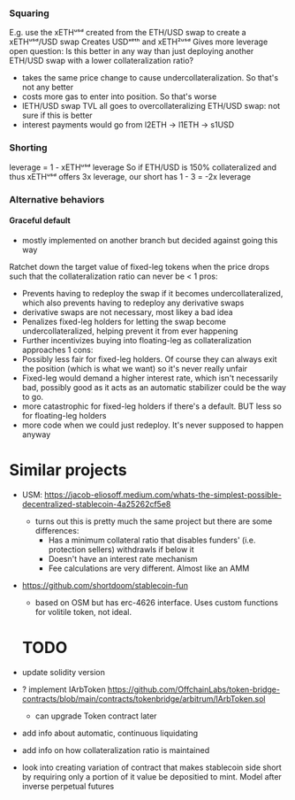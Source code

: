### Squaring
E.g. use the xETHᵘˢᵈ created from the ETH/USD swap to create a xETHᵘˢᵈ/USD swap
Creates USDˣᵉᵗʰ and xETH²ᵘˢᵈ
Gives more leverage
open question: Is this better in any way than just deploying another ETH/USD swap with a lower collateralization ratio?
  - takes the same price change to cause undercollateralization. So that's not any better
  - costs more gas to enter into position. So that's worse
  - lETH/USD swap TVL all goes to overcollateralizing ETH/USD swap: not sure if this is better
  - interest payments would go from l2ETH -> l1ETH -> s1USD

### Shorting
leverage = 1 - xETHᵘˢᵈ leverage
So if ETH/USD is 150% collateralized and thus xETHᵘˢᵈ offers 3x leverage, our short has 1 - 3 = -2x leverage

### Alternative behaviors
#### Graceful default
- mostly implemented on another branch but decided against going this way

Ratchet down the target value of fixed-leg tokens when the price drops such that the collateralization ratio can never be < 1
pros:
  - Prevents having to redeploy the swap if it becomes undercollateralized, which also prevents having to redeploy any derivative swaps
   - derivative swaps are not necessary, most likey a bad idea
  - Penalizes fixed-leg holders for letting the swap become undercollateralized, helping prevent it from ever happening
  - Further incentivizes buying into floating-leg as collateralization approaches 1
cons:
  - Possibly less fair for fixed-leg holders. Of course they can always exit the position (which is what we want) so it's never really unfair
  - Fixed-leg would demand a higher interest rate, which isn't necessarily bad, possibly good as it acts as an automatic stabilizer
could be the way to go.
  - more catastrophic for fixed-leg holders if there's a default. BUT less so for floating-leg holders
  - more code when we could just redeploy. It's never supposed to happen anyway

# Similar projects
- USM: https://jacob-eliosoff.medium.com/whats-the-simplest-possible-decentralized-stablecoin-4a25262cf5e8
  - turns out this is pretty much the same project but there are some differences:
    - Has a minimum collateral ratio that disables funders' (i.e. protection sellers) withdrawls if below it
    - Doesn't have an interest rate mechanism
    - Fee calculations are very different. Almost like an AMM
- https://github.com/shortdoom/stablecoin-fun
  - based on OSM but has erc-4626 interface. Uses custom functions for volitile token, not ideal.



  # TODO
- update solidity version
- ? implement IArbToken https://github.com/OffchainLabs/token-bridge-contracts/blob/main/contracts/tokenbridge/arbitrum/IArbToken.sol
  - can upgrade Token contract later
- add info about automatic, continuous liquidating
- add info on how collateralization ratio is maintained
- look into creating variation of contract that makes stablecoin side short by requiring only a portion of it value be depositied to mint. Model after inverse perpetual futures
